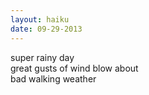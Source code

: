 ```yaml
---
layout: haiku
date: 09-29-2013
---
```


super rainy day<br>
great gusts of wind blow about<br>
bad walking weather

